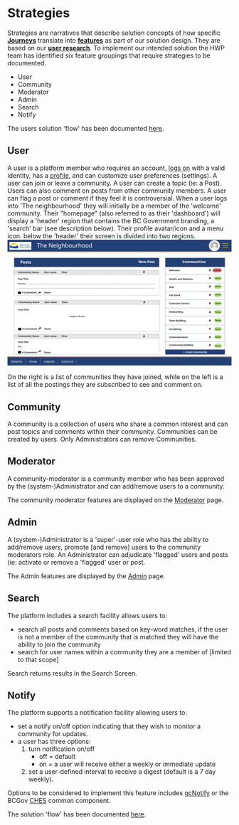 # Strategies 

Strategies are narratives that describe solution concepts of how specific **[Journeys](https://github.com/bcgov/CITZ-HybridWorkplace/wiki/5.User-Journeys)** translate into **[features](https://github.com/bcgov/CITZ-HybridWorkplace/wiki/7.Security)** as part of our solution design. 
They are based on our **[user research](https://github.com/bcgov/CITZ-HybridWorkplace/wiki/3.User-Research)**. To implement our intended solution the HWP team has identified six feature groupings that require strategies to be documented.

* User
* Community
* Moderator
* Admin
* Search
* Notify

The users solution 'flow' has been documented [here](https://github.com/bcgov/CITZ-HybridWorkplace/wiki/9.Wireframes#flow-diagram).

## User

A user is a platform member who requires an account, [logs on](https://user-images.githubusercontent.com/82344553/157935583-ab1b70db-121b-41b4-a3fb-575e594b6a00.png) with a valid identity, has a [profile](https://github.com/bcgov/CITZ-HybridWorkplace/wiki/9.Wireframes#u1t4---profile), and can customize user preferences (settings). 
A user can join or leave a community. A user can create a topic (ie: a Post). Users can also comment on posts from other community members.  A user can flag a post or comment if they feel it is controversial. When a user logs into 'The neighbourhood' they will initially be a member of the 'welcome' community. Their "homepage" (also referred to as their 'dashboard') will display a 'header' region that contains the BC Government branding, a 'search' bar (see description below). Their profile avatar/icon and a menu icon. below the 'header' their screen is divided into two regions.
![a](https://github.com/bcgov/CITZ-HybridWorkplace/raw/main/docs/HOME.png)

On the right is a list of communities they have joined, while on the left is a list of all the postings they are subscribed to see and comment on.

## Community 

A community is a collection of users who share a common interest and can post topics and comments within their community. Communities can be created by users. Only Administrators can remove Communities.

## Moderator

A community-moderator is a community member who has been approved by the (system-)Administrator and can add/remove users to a community.

The community moderator features are displayed on the [Moderator](https://github.com/bcgov/CITZ-HybridWorkplace/blob/main/docs/moderatorPanel.png) page.

## Admin

A (system-)Administrator is a 'super'-user role who has the ability to add/remove users, promote [and remove] users to the community moderators role. 
An Administrator can adjudicate 'flagged' users and posts (ie: activate or remove a 'flagged' user or post. 

The Admin features are displayed by the [Admin](https://github.com/bcgov/CITZ-HybridWorkplace/blob/main/docs/AdminPanel.png) page.

## Search

The platform includes a search facility allows users to: 
* search all posts and comments based on key-word matches, if the user is not a member of the community that is matched they will have the ability to join the community
* search for user names within a community they are a member of [limited to that scope]

Search returns results in the Search Screen.

## Notify

The platform supports a notification facility allowing users to: 
* set a notify on/off option indicating that they wish to monitor a community for updates.
* a user has three options: 
     1. turn notification on/off
           - off = default 
           - on = a user will receive either a weekly or immediate update
     2. set a user-defined interval to receive a digest (default is a 7 day weekly).

Options to be considered to implement this feature includes [gcNotify](https://notification.canada.ca/) or the BCGov [CHES](https://digital.gov.bc.ca/common-components/common-hosted-email-service) common component.


The solution 'flow' has been documented [here](https://github.com/bcgov/CITZ-HybridWorkplace/wiki/9.Wireframes#flow-diagram).